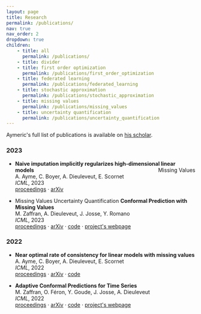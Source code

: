 ```yaml
---
layout: page
title: Research
permalink: /publications/
nav: true
nav_order: 2
dropdown: true
children:
    - title: all
      permalink: /publications/  
    - title: divider
    - title: first order optimization
      permalink: /publications/first_order_optimization
    - title: federated learning
      permalink: /publications/federated_learning
    - title: stochastic approximation
      permalink: /publications/stochastic_approximation
    - title: missing values
      permalink: /publications/missing_values
    - title: uncertainty quantification
      permalink: /publications/uncertainty_quantification
---
```


Aymeric's full list of publications is available on [his scholar](https://scholar.google.fr/citations?user=ge-OinUAAAAJ&hl=fr).

### 2023

- **Naive imputation implicitly regularizes high-dimensional linear models**  <span style="float:right;"><span style="background-color:var(--global-theme-color)"> Missing Values </span></span>  
A. Ayme, C. Boyer, A. Dieuleveut, E. Scornet  
*ICML*, 2023  
[proceedings](https://proceedings.mlr.press/v202/ayme23a.html) · [arXiv](https://arxiv.org/abs/2301.13585)

- <span style="background-color:var(--global-theme-color)"> Missing Values </span> <span style="background-color:var(--global-theme-color)"> Uncertainty Quantification </span> **Conformal Prediction with Missing Values**  
M. Zaffran, A. Dieuleveut, J. Josse, Y. Romano  
*ICML*, 2023  
[proceedings](https://proceedings.mlr.press/v202/zaffran23a.html) · [arXiv](https://arxiv.org/abs/2306.02732) · [code](https://github.com/mzaffran/ConformalPredictionMissingValues) · [project's webpage](http://mzaffran.github.io/uq-na)

### 2022

- **Near optimal rate of consistency for linear models with missing values**  
A. Ayme, C. Boyer, A. Dieuleveut, E. Scornet  
*ICML*, 2022  
[proceedings](https://proceedings.mlr.press/v162/ayme22a.html) · [arXiv](https://arxiv.org/abs/2202.01463) · [code](https://github.com/AlexisAyme/minimax_linear_na)

- **Adaptive Conformal Predictions for Time Series**  
M. Zaffran, O. Féron, Y. Goude, J. Josse, A. Dieuleveut  
*ICML*, 2022  
[proceedings](https://proceedings.mlr.press/v162/zaffran22a.html) · [arXiv](https://arxiv.org/abs/2202.07282) · [code](https://github.com/mzaffran/adaptiveconformalpredictionstimeseries) · [project's webpage](http://mzaffran.github.io/acp-ts)
